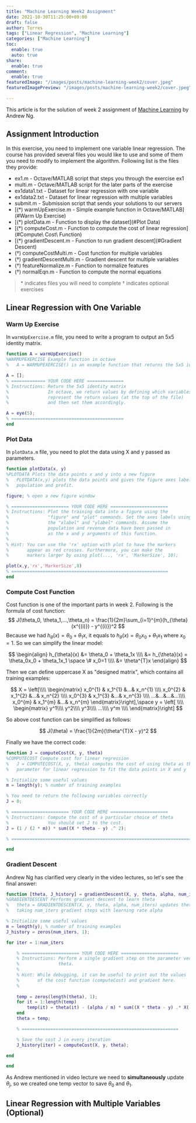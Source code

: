 ```yaml
---
title: "Machine Learning Week2 Assignment"
date: 2021-10-30T11:25:00+09:00
draft: false
author: Torres
tags: ["Linear Regression", "Machine Learning"]
categories: ["Machine Learning"]
toc:
  enable: true
  auto: true
share:
  enable: true
comment:
  enable: true
featuredImage: "/images/posts/machine-learning-week2/cover.jpeg"
featuredImagePreview: "/images/posts/machine-learning-week2/cover.jpeg"

---
```


This article is for the solution of week 2 assignment of [Machine Learning](https://www.coursera.org/learn/machine-learning/home/welcome) by Andrew Ng.

## Assignment Introduction

In this exercise, you need to implement one variable linear regression. The course has provided several files you would like to use and some of them you need to modify to implement the algorithm. Following list is the files they provide:

- ex1.m - Octave/MATLAB script that steps you through the exercise ex1 
- multi.m - Octave/MATLAB script for the later parts of the exercise 
- ex1data1.txt - Dataset for linear regression with one variable 
- ex1data2.txt - Dataset for linear regression with multiple variables 
- submit.m - Submission script that sends your solutions to our servers
- [(\*) warmUpExercise.m - Simple example function in Octave/MATLAB](#Warm Up Exercise)
- [(\*) plotData.m - Function to display the dataset](#Plot Data)
- [(\*) computeCost.m - Function to compute the cost of linear regression](#Compute\ Cost\ Function)
- [(\*) gradientDescent.m - Function to run gradient descent](#Gradient Descent)
- (†) computeCostMulti.m - Cost function for multiple variables
- (†) gradientDescentMulti.m - Gradient descent for multiple variables
- (†) featureNormalize.m - Function to normalize features
- (†) normalEqn.m - Function to compute the normal equations

> \* indicates files you will need to complete 
> † indicates optional exercises

## Linear Regression with One Variable

### Warm Up Exercise

In `warmUpExercise.m` file, you need to write a program to output an 5x5 identity matrix.

```matlab
function A = warmUpExercise()
%WARMUPEXERCISE Example function in octave
%   A = WARMUPEXERCISE() is an example function that returns the 5x5 identity matrix

A = [];
% ============= YOUR CODE HERE ==============
% Instructions: Return the 5x5 identity matrix 
%               In octave, we return values by defining which variables
%               represent the return values (at the top of the file)
%               and then set them accordingly. 

A = eye(5);
% ===========================================
end

```

### Plot Data

In `plotData.m` file, you need to plot the data using X and y passed as parameters.

```matlab
function plotData(x, y)
%PLOTDATA Plots the data points x and y into a new figure 
%   PLOTDATA(x,y) plots the data points and gives the figure axes labels of
%   population and profit.

figure; % open a new figure window

% ====================== YOUR CODE HERE ======================
% Instructions: Plot the training data into a figure using the 
%               "figure" and "plot" commands. Set the axes labels using
%               the "xlabel" and "ylabel" commands. Assume the 
%               population and revenue data have been passed in
%               as the x and y arguments of this function.
%
% Hint: You can use the 'rx' option with plot to have the markers
%       appear as red crosses. Furthermore, you can make the
%       markers larger by using plot(..., 'rx', 'MarkerSize', 10);

plot(x,y,'rx','MarkerSize',8)
% ============================================================
end

```

### Compute Cost Function

Cost function is one of the important parts in week 2. Following is the formula of cost function:
$$
J(\theta_0, \theta_1,...,\theta_n) = \frac{1}{2m}\sum_{i=1}^{m}(h_{\theta}(x^{(i)}) - y^{(i)})^2
$$
Because we had $h_{\theta}(x) = \theta_0 + \theta_1x$, it equals to $h_{\theta}(x) = \theta_0x_0 + \theta_1x_1$ where $x_0 = 1$. So we can simplify the linear model:

$$
\begin{align} h_{\theta}(x) &= \theta_0 + \theta_1x \\\\
&= h_{\theta}(x) = \theta_0x_0 + \theta_1x_1 \space \# x_0=1 \\\\
&= \theta^{T}x \end{align}
$$

Then we can define uppercase X as "designed matrix", which contains all training examples:

$$
X = \left[\\\\
\begin{matrix} x_0^{1} & x_1^{1} &...& x_n^{1} \\\\
x_0^{2} & x_1^{2} &...& x_n^{2} \\\\
x_0^{3} & x_1^{3} &...& x_n^{3} \\\\
...&...&...&...\\\\
x_0^{m} & x_1^{m} &...& x_n^{m} \end{matrix}\right],\space y = \left[ \\\\
\begin{matrix} y^1\\\\
y^2\\\\
y^3\\\\
...\\\\
y^m \\\\
\end{matrix}\right]
$$

So above cost function can be simplified as follows:

$$
J(\theta) = \frac{1}{2m}(\theta^{T}X - y)^2
$$

Finally we have the correct code:

```matlab
function J = computeCost(X, y, theta)
%COMPUTECOST Compute cost for linear regression
%   J = COMPUTECOST(X, y, theta) computes the cost of using theta as the
%   parameter for linear regression to fit the data points in X and y

% Initialize some useful values
m = length(y); % number of training examples

% You need to return the following variables correctly 
J = 0;

% ====================== YOUR CODE HERE ======================
% Instructions: Compute the cost of a particular choice of theta
%               You should set J to the cost.
J = (1 / (2 * m)) * sum((X * theta - y) .^ 2);

% =========================================================================

end
```

### Gradient Descent

Andrew Ng has clarified very clearly in the video lectures, so let's see the final answer:

```matlab
function [theta, J_history] = gradientDescent(X, y, theta, alpha, num_iters)
%GRADIENTDESCENT Performs gradient descent to learn theta
%   theta = GRADIENTDESCENT(X, y, theta, alpha, num_iters) updates theta by 
%   taking num_iters gradient steps with learning rate alpha

% Initialize some useful values
m = length(y); % number of training examples
J_history = zeros(num_iters, 1);

for iter = 1:num_iters

    % ====================== YOUR CODE HERE ======================
    % Instructions: Perform a single gradient step on the parameter vector
    %               theta. 
    %
    % Hint: While debugging, it can be useful to print out the values
    %       of the cost function (computeCost) and gradient here.
    %
    
    temp = zeros(length(theta), 1);
    for it = 1:length(temp)
        temp(it) = theta(it) - (alpha / m) * sum((X * theta - y) .* X(:,it));
    end
    theta = temp;

    % ============================================================

    % Save the cost J in every iteration    
    J_history(iter) = computeCost(X, y, theta);

end

end

```

As Andrew mentioned in video lecture we need to **simultaneously** update $\theta_j$, so we created one temp vector to save $\theta_0$ and $\theta_1$.

## Linear Regression with Multiple Variables (Optional)

